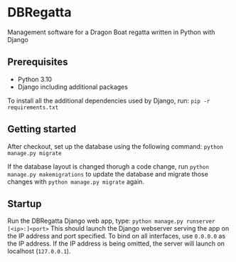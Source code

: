 # DBRegatta
Management software for a Dragon Boat regatta written in Python with Django

## Prerequisites
* Python 3.10
* Django including additional packages

To install all the additional dependencies used by Django, run: `pip -r requirements.txt`
## Getting started
After checkout, set up the database using the following command:
`python manage.py migrate`

If the database layout is changed thorugh a code change, run `python manage.py makemigrations` to update the database and migrate those changes with `python manage.py migrate` again.

## Startup
Run the DBRegatta Django web app, type: `python manage.py runserver [<ip>:]<port>`
This should launch the Django webserver serving the app on the IP address and port specified. To bind on all interfaces, use `0.0.0.0` as the IP address. If the IP address is being omitted, the server will launch on localhost (`127.0.0.1`).
